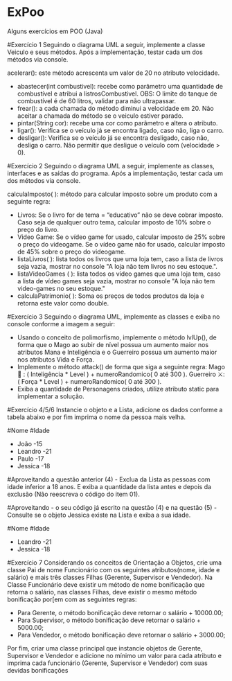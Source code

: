 # ExPoo
Alguns exercícios em POO (Java)

#Exercício 1
Seguindo o diagrama UML a seguir, implemente a classe Veiculo e seus métodos. Após a implementação, testar cada um dos métodos via console.

acelerar(): este método acrescenta um valor de 20 no atributo velocidade.
- abastecer(int combustivel): recebe como parâmetro uma quantidade de combustível e atribui a listrosCombustivel. OBS: O limite do tanque de combustível é de 60 litros, validar para não ultrapassar.
- frear(): a cada chamada do método diminui a velocidade em 20. Não aceitar a chamada do método se o veiculo estiver parado.
- pintar(String cor): recebe uma cor como parâmetro e altera o atributo.
- ligar(): Verifica se o veículo já se encontra ligado, caso não, liga o carro.
- desligar(): Verifica se o veículo já se encontra desligado, caso não, desliga o carro. Não permitir que desligue o veículo com (velocidade > 0).

#Exercício 2
Seguindo o diagrama UML a seguir, implemente as classes, interfaces e as saídas do programa. Após a implementação, testar cada um dos métodos via console.

calculaImposto( ): método para calcular imposto sobre um produto com a seguinte regra:
- Livros: Se o livro for de tema = “educativo” não se deve cobrar imposto. Caso seja de qualquer outro tema, calcular imposto de 10% sobre o preço do livro.
- Video Game: Se o vídeo game for usado, calcular imposto de 25% sobre o preço do videogame. Se o vídeo game não for usado, calcular imposto de 45% sobre o preço do videogame.
- listaLivros( ): lista todos os livros que uma loja tem, caso a lista de livros seja vazia, mostrar no console "A loja não tem livros no seu estoque.".
- listaVideoGames ( ): lista todos os vídeo games que uma loja tem, caso a lista de vídeo games seja vazia, mostrar no console "A loja não tem video-games no seu estoque."
- calculaPatrimonio( ): Soma os preços de todos produtos da loja e retorna este valor como double.

#Exercício 3
Seguindo o diagrama UML, implemente as classes e exiba no console conforme a imagem a seguir:

- Usando o conceito de polimorfismo, implemente o método lvlUp(), de forma que o Mago ao subir de nível possua um aumento maior nos atributos Mana e Inteligência e o Guerreiro possua um aumento maior nos atributos Vida e Força.
- Implemente o método attack() de forma que siga a seguinte regra: Mago 🧹 : ( Inteligência * Level ) + numeroRandomico( 0 até 300 ). Guerreiro ⚔: ( Força * Level ) + numeroRandomico( 0 até 300 ).
- Exiba a quantidade de Personagens criados, utilize atributo static para implementar a solução.

#Exercício 4/5/6
Instancie o objeto e a Lista<Pessoa>, adicione os dados conforme a tabela abaixo e por fim imprima o nome da pessoa mais velha.

 #Nome      #Idade
- João      -15
- Leandro   -21
- Paulo     -17
- Jessica   -18

#Aproveitando a questão anterior (4) - Exclua da Lista as pessoas com idade inferior a 18 anos. E exiba a quantidade da lista antes e depois da exclusão (Não reescreva o código do item 01).
  
#Aproveitando - o seu código já escrito na questão (4) e na questão (5) - Consulte se o objeto Jessica existe na Lista e exiba a sua idade.

  #Nome     #Idade
- Leandro   -21
- Jessica   -18  

#Exercício 7
Considerando os conceitos de Orientação a Objetos, crie uma classe Pai de nome Funcionário com os seguintes atributos(nome, idade e salário) e mais três classes Filhas (Gerente, Supervisor e Vendedor). Na Classe Funcionário deve existir um método de nome bonificação que retorna o salário, nas classes Filhas, deve existir o mesmo método bonificação por[em com as seguintes regras:
  
- Para Gerente, o método bonificação deve retornar o salário + 10000.00;
- Para Supervisor, o método bonificação deve retornar o salário + 5000.00;
- Para Vendedor, o método bonificação deve retornar o salário + 3000.00;
  
Por fim, criar uma classe principal que instancie objetos de Gerente, Supervisor e Vendedor e adicione no mínimo um valor para cada atributo e imprima cada funcionário (Gerente, Supervisor e Vendedor) com suas devidas bonificações
